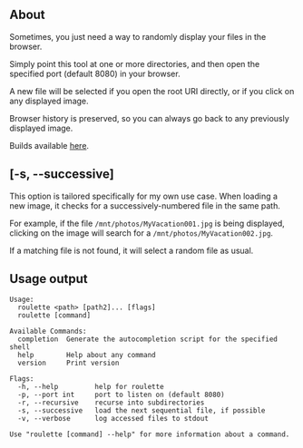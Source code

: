 ## About

Sometimes, you just need a way to randomly display your files in the browser.

Simply point this tool at one or more directories, and then open the specified port (default 8080) in your browser.

A new file will be selected if you open the root URI directly, or if you click on any displayed image.

Browser history is preserved, so you can always go back to any previously displayed image.

Builds available [here](https://cdn.seedno.de/builds/roulette).

## [-s, --successive]

This option is tailored specifically for my own use case. When loading a new image, it checks for a successively-numbered file in the same path.

For example, if the file `/mnt/photos/MyVacation001.jpg` is being displayed, clicking on the image will search for a `/mnt/photos/MyVacation002.jpg`.

If a matching file is not found, it will select a random file as usual.

## Usage output
```
Usage:
  roulette <path> [path2]... [flags]
  roulette [command]

Available Commands:
  completion  Generate the autocompletion script for the specified shell
  help        Help about any command
  version     Print version

Flags:
  -h, --help         help for roulette
  -p, --port int     port to listen on (default 8080)
  -r, --recursive    recurse into subdirectories
  -s, --successive   load the next sequential file, if possible
  -v, --verbose      log accessed files to stdout

Use "roulette [command] --help" for more information about a command.
```